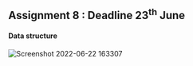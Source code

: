 ## Assignment 8 : Deadline 23<sup>th</sup> June
#### Data structure
![Screenshot 2022-06-22 163307](https://user-images.githubusercontent.com/81466207/175013047-1bf4c5a6-8b21-4cfc-99c2-b2637f40440d.jpg)
